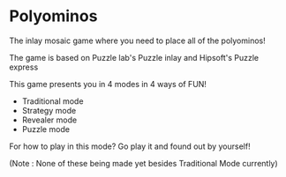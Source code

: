 # Polyominos
The inlay mosaic game where you need to place all of the polyominos!

The game is based on Puzzle lab's Puzzle inlay and Hipsoft's Puzzle express

This game presents you in 4 modes in 4 ways of FUN!

- Traditional mode
- Strategy mode
- Revealer mode
- Puzzle mode

For how to play in this mode? Go play it and found out by yourself!

(Note : None of these being made yet besides Traditional Mode currently)
